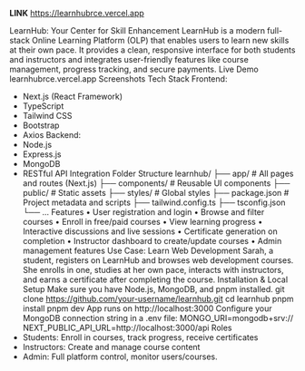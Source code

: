 
**LINK**
https://learnhubrce.vercel.app



LearnHub: Your Center for Skill 
Enhancement
LearnHub is a modern full-stack Online Learning Platform (OLP) that enables users to learn 
new skills at their own pace. It provides a clean, responsive interface for both students and 
instructors and integrates user-friendly features like course management, progress 
tracking, and secure payments.
Live Demo
learnhubrce.vercel.app
Screenshots
Tech Stack
Frontend:
- Next.js (React Framework)
- TypeScript
- Tailwind CSS
- Bootstrap
- Axios
Backend:
- Node.js
- Express.js
- MongoDB
- RESTful API Integration
Folder Structure
learnhub/
├── app/ # All pages and routes (Next.js)
├── components/ # Reusable UI components
├── public/ # Static assets
├── styles/ # Global styles
├── package.json # Project metadata and scripts
├── tailwind.config.ts
├── tsconfig.json
└── ...
Features
• User registration and login
• Browse and filter courses
• Enroll in free/paid courses
• View learning progress
• Interactive discussions and live sessions
• Certificate generation on completion
• Instructor dashboard to create/update courses
• Admin management features
Use Case: Learn Web Development
Sarah, a student, registers on LearnHub and browses web development courses. She enrolls 
in one, studies at her own pace, interacts with instructors, and earns a certificate after 
completing the course.
Installation & Local Setup
Make sure you have Node.js, MongoDB, and pnpm installed.
git clone https://github.com/your-username/learnhub.git
cd learnhub
pnpm install
pnpm dev
App runs on http://localhost:3000
Configure your MongoDB connection string in a .env file:
MONGO_URI=mongodb+srv://<your-db-url>
NEXT_PUBLIC_API_URL=http://localhost:3000/api
Roles
- Students: Enroll in courses, track progress, receive certificates
- Instructors: Create and manage course content
- Admin: Full platform control, monitor users/courses.
